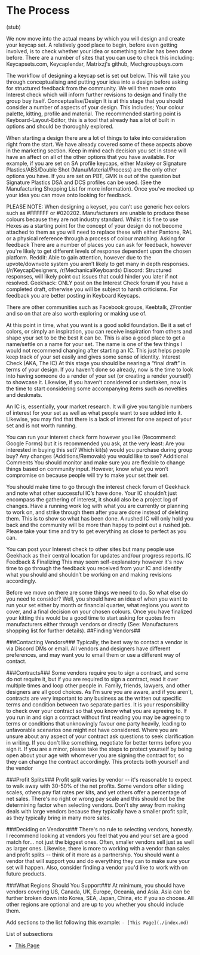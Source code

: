 # The Process
(stub)

We now move into the actual means by which you will design and create your keycap set. A relatively good place to begin, before even getting involved, is to check whether your idea or something similar has been done before. There are a number of sites that you can use to check this including: Keycapsets.com, Keycaplendar, Matrixzj's github, Mechgroupbuys.com

The workflow of designing a keycap set is set out below. This will take you through conceptualising and putting your idea into a design before asking for structured feedback from the community. We will then move onto Interest check which will inform further revisions to design and finally the group buy itself.
Conceptualise/Design
It is at this stage that you should consider a number of aspects of your design. This includes; Your colour palette, kitting, profile and material. The recommended starting point is Keyboard-Layout-Editor, this is a tool that already has a lot of built in options and should be thoroughly explored. 

When starting a design there are a lot of things to take into consideration right from the start. We have already covered some of these aspects above in the marketing section. Keep in mind each decision you set in stone will have an affect on all of the other options that you have available. For example, if you are set on SA profile keycaps, either Maxkey or Signature Plastics/ABS/Double Shot (Manu/Material/Process) are the only other options you have. If you are set on PBT, GMK is out of the question but Signature Plastics DSA and DCS profiles can be used. (See the Manufacturing Shopping List for more information). Once you’ve mocked up your idea you can move onto looking for feedback.

PLEASE NOTE: When designing a keyset, you can’t use generic hex colors such as #FFFFFF or #020202. Manufacturers are unable to produce these colours because they are not industry standard. Whilst it is fine to use Hexes as a starting point for the concept of your design do not become attached to them as you will need to replace these with either Pantone, RAL or a physical reference through a process of colour matching.
Asking for feedback
There are a number of places you can ask for feedback, however you're likely to get different levels of response dependent upon the chosen platform. 
Reddit: Able to gain attention, however due to the upvote/downvote system you aren’t likely to get many in depth responses. (/r/KeycapDesigners, /r/MechanicalKeyboards)
Discord: Structured responses, will likely point out issues that could hinder you later if not resolved.
Geekhack: ONLY post on the Interest Check forum if you have a completed draft, otherwise you will be subject to harsh criticisms. For feedback you are better posting in Keyboard Keycaps.

There are other communities such as Facebook groups, Keebtalk, ZFrontier and so on that are also worth exploring or making use of.

At this point in time, what you want is a good solid foundation. Be it a set of colors, or simply an inspiration, you can receive inspiration from others and shape your set to be the best it can be.
This is also a good place to get a name/settle on a name for your set. The name is one of the few things I would not recommend changing after starting an IC. This just helps people keep track of your set easily and gives some sense of identity.
Interest Check (AKA, The IC)
At this stage you should be nearing a “final draft” in terms of your design. If you haven't done so already, now is the time to look into having someone do a render of your set (or creating a render yourself) to showcase it. Likewise, if you haven’t considered or undertaken, now is the time to start considering some accompanying items such as novelties and deskmats.

An IC is, essentially, your market research. It will give you tangible numbers of interest for your set as well as what people want to see added into it. Likewise, you may find that there is a lack of interest for one aspect of your set and is not worth running.

You can run your interest check form however you like (Recommend: Google Forms) but it is recommended you ask, at the very least:
Are you interested in buying this set?
Which kit(s) would you purchase during group buy?
Any changes (Additions/Removals) you would like to see?
Additional Comments
You should monitor and make sure you are flexible to change things based on community input. However, know what you won’t compromise on because people will try to make your set their set.

You should make time to go through the interest check forum of Geekhack and note what other successful IC’s have done. Your IC shouldn’t just encompass the gathering of interest, it should also be a project log of changes. Have a running work log with what you are currently or planning to work on, and strike through them after you are done instead of deleting them. This is to show so what has been done. A rushed IC will only hold you back and the community will be more than happy to point out a rushed job. Please take your time and try to get everything as close to perfect as you can.

You can post your Interest check to other sites but many people use Geekhack as their central location for updates and/our progress reports.
IC Feedback & Finalizing
This may seem self-explanatory however it's now time to go through the feedback you received from your IC and identify what you should and shouldn’t be working on and making revisions accordingly. 

Before we move on there are some things we need to do. So what else do you need to consider? Well, you should have an idea of when you want to run your set either by month or financial quarter, what regions you want to cover, and a final decision on your chosen colours. Once you have finalized your kitting this would be a good time to start asking for quotes from manufacturers either through vendors or directly (See: Manufacturers shopping list for further details). 
##Finding Vendors##

###Contacting Vendors###
Typically, the best way to contact a vendor is via Discord DMs or email. All vendors and designers have different preferences, and may want you to email them or use a different way of contact.

###Contracts###
Some vendors require you to sign a contract, and some do not require it, but if you are required to sign a contract, read it over multiple times and loop other people in. Family, friends, lawyers, and other designers are all good choices.  As I’m sure you are aware, and if you aren't, contracts are very important to any business as the written out specific terms and condition between two separate parties. It is your responsibility to check over your contract so that you know what you are agreeing to. If you run in and sign a contract without first reading you may be agreeing to terms or conditions that unknowingly favour one party heavily, leading to unfavorable scenarios one might not have considered. Where you are unsure about any aspect of your contract ask questions to seek clarification in writing. If you don't like something, negotiate for better terms before you sign it. If you are a minor, please take the steps to protect yourself by being open about your age with whomever you are signing the contract for, so they can change the contract accordingly. This protects both yourself and the vendor

###Profit Splits###
Profit split varies by vendor -- it's reasonable to expect to walk away with 30-50% of the net profits. Some vendors offer sliding scales, others pay flat rates per kits, and yet others offer a percentage of net sales. There's no right or wrong pay scale and this should not be the determining factor when selecting vendors. Don't shy away from making deals with large vendors because they typically have a smaller profit split, as they typically bring in many more sales.

###Deciding on Vendors###
There's no rule to selecting vendors, honestly. I recommend looking at vendors you feel that you and your set are a good match for... not just the biggest ones. Often, smaller vendors sell just as well as larger ones. Likewise, there is more to working with a vendor than sales and profit splits -- think of it more as a partnership. You should want a vendor that will support you and do everything they can to make sure your set will happen. Also, consider finding a vendor you'd like to work with on future products.


###What Regions Should You Support###
At minimum, you should have vendors covering US, Canada, UK, Europe, Oceania, and Asia. Asia can be further broken down into Korea, SEA, Japan, China, etc if you so choose.  All other regions are optional and are up to you whether you should include them.

Add sections to the list following this example:
```- [This Page](./index.md)```

List of subsections
- [This Page](./index.md)
